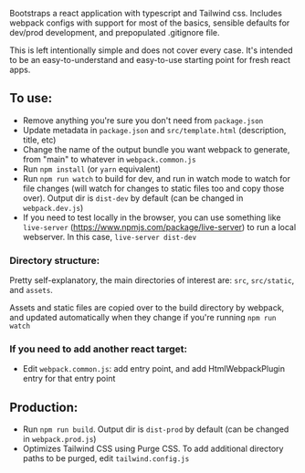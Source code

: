 Bootstraps a react application with typescript and Tailwind css. Includes webpack configs with support for most of the basics, sensible defaults for dev/prod development, and prepopulated .gitignore file.

This is left intentionally simple and does not cover every case. It's intended to be an easy-to-understand and easy-to-use starting point for fresh react apps.

## To use:

-   Remove anything you're sure you don't need from `package.json`
-   Update metadata in `package.json` and `src/template.html` (description, title, etc)
-   Change the name of the output bundle you want webpack to generate, from "main" to whatever in `webpack.common.js`
-   Run `npm install` (or `yarn` equivalent)
-   Run `npm run watch` to build for dev, and run in watch mode to watch for file changes (will watch for changes to static files too and copy those over). Output dir is `dist-dev` by default (can be changed in `webpack.dev.js`)
-   If you need to test locally in the browser, you can use something like `live-server` (https://www.npmjs.com/package/live-server) to run a local webserver. In this case, `live-server dist-dev`

### Directory structure:

Pretty self-explanatory, the main directories of interest are: `src`, `src/static`, and `assets`.

Assets and static files are copied over to the build directory by webpack, and updated automatically when they change if you're running `npm run watch`

### If you need to add another react target:

-   Edit `webpack.common.js`: add entry point, and add HtmlWebpackPlugin entry for that entry point

## Production:

-   Run `npm run build`. Output dir is `dist-prod` by default (can be changed in `webpack.prod.js`)
-   Optimizes Tailwind CSS using Purge CSS. To add additional directory paths to be purged, edit `tailwind.config.js`
